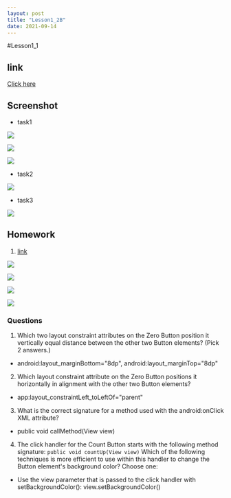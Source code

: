 ```yaml
---
layout: post
title: "Lesson1_2B"
date: 2021-09-14
---
```


#Lesson1_1
## link
[Click here](https://github.com/dustinlo/NEUSEA-Chih-WeiLo/tree/37fec71186d4d3b6e8e8a9f584a62524abf60bcc/lesson1_1)


## Screenshot
* task1 

![](https://i.imgur.com/vjTQIjX.png) 

![](https://i.imgur.com/xIBKTWk.png) 

![](https://i.imgur.com/ywO4I1S.png)
* task2 

![](https://i.imgur.com/aNukx7T.png)
* task3 

![](https://i.imgur.com/X6IM1KG.png)

## Homework
1. [link](https://github.com/dustinlo/NEUSEA-Chih-WeiLo/tree/68b0ff0db9d72aa175a163aa4e99372fed6eef2f/lesson1_1)

![](https://i.imgur.com/fvEXvu6.png) 

![](https://i.imgur.com/tRyZGVo.png) 

![](https://i.imgur.com/WzWyMRL.png)

![](https://i.imgur.com/OYMilf5.png)

### Questions

1. Which two layout constraint attributes on the Zero Button position it vertically equal distance between the other two Button elements? (Pick 2 answers.) 
  - android:layout_marginBottom="8dp", android:layout_marginTop="8dp"
2. Which layout constraint attribute on the Zero Button positions it horizontally in alignment with the other two Button elements?
  - app:layout_constraintLeft_toLeftOf="parent"
3. What is the correct signature for a method used with the android:onClick XML attribute?
  - public void callMethod(View view)
4. The click handler for the Count Button starts with the following method signature:
```public void countUp(View view)```
Which of the following techniques is more efficient to use within this handler to change the Button element's background color? Choose one:  
  - Use the view parameter that is passed to the click handler with setBackgroundColor(): view.setBackgroundColor()